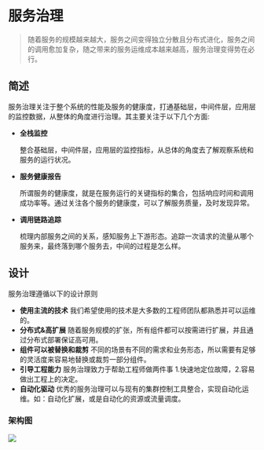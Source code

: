 # 服务治理

> 随着服务的规模越来越大，服务之间变得独立分散且分布式进化，服务之间的调用愈加复杂，随之带来的服务运维成本越来越高，服务治理变得势在必行。

## 简述

服务治理关注于整个系统的性能及服务的健康度，打通基础层，中间件层，应用层的监控数据，从整体的角度进行治理。其主要关注于以下几个方面:

- **全栈监控**

  整合基础层，中间件层，应用层的监控指标，从总体的角度去了解观察系统和服务的运行状况。

- **服务健康报告**

  所谓服务的健康度，就是在服务运行的关键指标的集合，包括响应时间和调用成功率等。通过关注各个服务的健康度，可以了解服务质量，及时发现异常。

- **调用链路追踪**

  梳理内部服务之间的关系，感知服务上下游形态。追踪一次请求的流量从哪个服务来，最终落到哪个服务去，中间的过程是怎么样。

## 设计

服务治理遵循以下的设计原则

- **使用主流的技术**  我们希望使用的技术是大多数的工程师团队都熟悉并可以运维的。
- **分布式&高扩展**  随着服务规模的扩张，所有组件都可以按需进行扩展，并且通过分布式部署保证高可用。
- **组件可以被替换和裁剪**  不同的场景有不同的需求和业务形态，所以需要有足够的灵活度来容易地替换或裁剪一部分组件。
- **引导工程能力**  服务治理致力于帮助工程师做两件事 1.快速地定位故障，2.容易做出工程上的决定。
- **自动化驱动**  优秀的服务治理可以与现有的集群控制工具整合，实现自动化运维。如：自动化扩展，或是自动化的资源或流量调度。

### 架构图

![](http://www.processon.com/chart_image/59804907e4b06a973c4dddbc.png)


